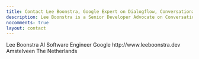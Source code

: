 ```yaml
---
title: Contact Lee Boonstra, Google Expert on Dialogflow, Conversational AI
description: Lee Boonstra is a Senior Developer Advocate on Conversational AI & Dialogflow at Google based in Amsterdam.
nocomments: true
layout: contact
---
```


<div class="vcard hidden">
    <span class="fn">Lee Boonstra</span>
    <span class="title">AI Software Engineer</span>
    <span class="org">Google</span>
    <span class="url">http://www.leeboonstra.dev</span>
    <div class="adr">
        <span class="locality">Amstelveen</span>
        <span class="country-name">The Netherlands</span>
    </div>
</div>
